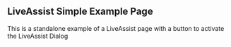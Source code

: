 ## LiveAssist Simple Example Page

This is a standalone example of a LiveAssist page with a button to activate the LiveAssist Dialog